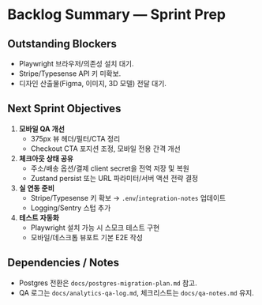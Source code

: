 # Backlog Summary — Sprint Prep

## Outstanding Blockers
- Playwright 브라우저/의존성 설치 대기.
- Stripe/Typesense API 키 미확보.
- 디자인 산출물(Figma, 이미지, 3D 모델) 전달 대기.

## Next Sprint Objectives
1. **모바일 QA 개선**
   - 375px 뷰 헤더/필터/CTA 정리
   - Checkout CTA 포지션 조정, 모바일 전용 간격 개선
2. **체크아웃 상태 공유**
   - 주소/배송 옵션/결제 client secret을 전역 저장 및 복원
   - Zustand persist 또는 URL 파라미터/서버 액션 전략 결정
3. **실 연동 준비**
   - Stripe/Typesense 키 확보 → `.env`/`integration-notes` 업데이트
   - Logging/Sentry 스텁 추가
4. **테스트 자동화**
   - Playwright 설치 가능 시 스모크 테스트 구현
   - 모바일/데스크톱 뷰포트 기본 E2E 작성

## Dependencies / Notes
- Postgres 전환은 `docs/postgres-migration-plan.md` 참고.
- QA 로그는 `docs/analytics-qa-log.md`, 체크리스트는 `docs/qa-notes.md` 유지.
